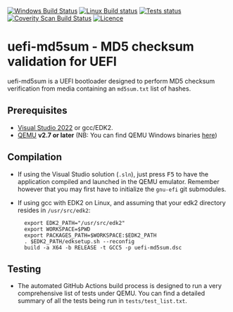 [![Windows Build Status](https://img.shields.io/github/actions/workflow/status/pbatard/uefi-md5sum/Windows.yml?style=flat-square&label=VS2022/gnu-efi%20Build)](https://github.com/pbatard/uefi-md5sum/actions/workflows/Windows.yml)
[![Linux Build status](https://img.shields.io/github/actions/workflow/status/pbatard/uefi-md5sum/Linux.yml?style=flat-square&label=gcc/EDK2%20Build)](https://github.com/pbatard/uefi-md5sum/actions/workflows/Linux.yml)
[![Tests status](https://img.shields.io/github/actions/workflow/status/pbatard/uefi-md5sum/Tests.yml?style=flat-square&label=Tests)](https://github.com/pbatard/uefi-md5sum/actions/workflows/Tests.yml)
[![Coverity Scan Build Status](https://img.shields.io/coverity/scan/29422.svg?style=flat-square&label=Coverity)](https://scan.coverity.com/projects/pbatard-uefi-md5sum)
[![Licence](https://img.shields.io/badge/license-GPLv2-blue.svg?style=flat-square&label=License)](https://www.gnu.org/licenses/gpl-2.0.en.html)

uefi-md5sum - MD5 checksum validation for UEFI
==============================================

uefi-md5sum is a UEFI bootloader designed to perform MD5 checksum verification
from media containing an `md5sum.txt` list of hashes.

## Prerequisites

* [Visual Studio 2022](https://www.visualstudio.com/vs/community/) or gcc/EDK2.
* [QEMU](http://www.qemu.org) __v2.7 or later__
  (NB: You can find QEMU Windows binaries [here](https://qemu.weilnetz.de/w64/))

## Compilation

* If using the Visual Studio solution (`.sln`), just press <kbd>F5</kbd> to
have the application compiled and launched in the QEMU emulator. Remember
however that you may first have to initialize the `gnu-efi` git submodules.

* If using gcc with EDK2 on Linux, and assuming that your edk2 directory resides
in `/usr/src/edk2`:  

        export EDK2_PATH="/usr/src/edk2"
        export WORKSPACE=$PWD
        export PACKAGES_PATH=$WORKSPACE:$EDK2_PATH
        . $EDK2_PATH/edksetup.sh --reconfig
        build -a X64 -b RELEASE -t GCC5 -p uefi-md5sum.dsc

## Testing

* The automated GitHub Actions build process is designed to run a very
comprehensive list of tests under QEMU. You can find a detailed summary of
all the tests being run in `tests/test_list.txt`.
